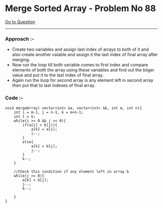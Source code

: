 # Merge Sorted Array - Problem No 88

[Go to Question](https://leetcode.com/problems/merge-sorted-array/)

---

### Approach :-
* Create two variables and assign last index of arrays to both of it and also create another vaiable and assign it the last index of final array after merging.
* Now run the loop till both variable comes to first index and compare elements of both the array using these variables and find out the biiger value and put it to
  the last index of final array.
* Again run the loop for second array is any element left in second array then put that to last indexes of final array.

### Code :-

```
void mergeArray( vector<int> &a, vector<int> &b, int m, int n){
    int i = m-1, j = n-1, k = m+n-1; 
    int t = k;
    while(i >= 0 && j >= 0){
        if(a[i] > b[j]){
            a[k] = a[i];
            i--;
        }
        else{
            a[k] = b[j];
            j--;
        }
        k--;
    }
    
    //Check this condition if any element left in array b
    while(j >= 0){
        a[k] = b[j];
        j--;
        k--;
        
    }
} 
```
